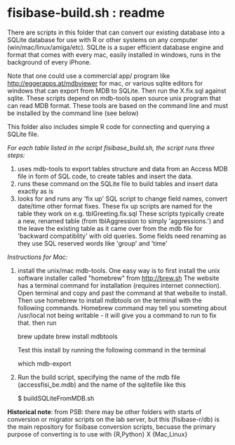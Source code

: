 fisibase-build.sh : readme
======================

There are scripts in this folder that can convert our existing database into a SQLite database for use with R or other systems on any computer (win/mac/linux/amiga/etc).  SQLite is a super efficient database engine and format that comes with every mac, easily installed in windows, runs in the background of every iPhone.  


Note that one could use a commercial app/ program like http://eggerapps.at/mdbviewer for mac, or various sqlite editors for windows that can export from MDB to SQLite.  Then run the X.fix.sql against sqlite.  These scripts depend on mdb-tools open source unix program that can read MDB format.  These tools are based on the command line and must be installed by the command line (see below)

This folder also includes simple R code for connecting and querying a SQLite file. 

*For each table listed in the script fisibase_build.sh, the script runs three steps:*
    
1. uses mdb-tools to export tables structure and data from an Access MDB file in form of SQL code, to create tables and insert the data. 
2. runs these command on the SQLite file to build tables and insert data exactly as is
3. looks for and runs any 'fix up' SQL script to change field names, convert date/time other format fixes. These fix up scripts are named for the table they work on e.g. tblGreeting.fix.sql   These scripts typically create a new, renamed table (from tblAggression to simply 'aggressions.') and the leave the existing table as it came over from the mdb file for 'backward compatiblity' with old queries.  Some fields need renaming as they use SQL reserved words like 'group' and 'time'


*Instructions for Mac:*

1. install the unix/mac mdb-tools.  One easy way is to first install the unix software installer called "homebrew" from http://brew.sh  The website has a terminal command for installation (requires internet connection).  Open terminal and copy and past the command at that website to install.  Then use homebrew to install mdbtools on the terminal with the following commands.   Homebrew command may tell you someting about /usr/local not being writable - it will give you a command to run to fix that.  then run 

    brew update
    brew install mdbtools

    Test this install by running the following command in the terminal 
    
    which mdb-export
    
     

2. Run the build script, specifying the name of the mdb file (accessfisi_be.mdb) and the name of the sqlitefile like this

    $ buildSQLiteFromMDB.sh <mdbfile> <sqlitefile>

   
**Historical note**: from PSB: there may be other folders with starts of conversion or migrator scripts on the lab server, but this (fisibase-r/db) is the main repository for fisibase conversion scripts, becuase the primary purpose of converting is to use with {R,Python} X {Mac,Linux}

